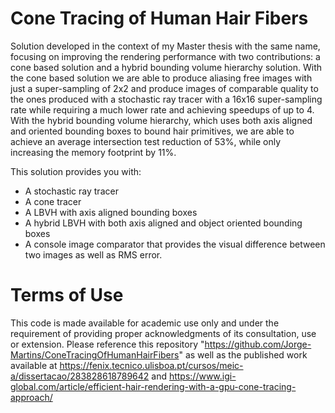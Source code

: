 # Cone Tracing of Human Hair Fibers

Solution developed in the context of my Master thesis with the same name, focusing  on improving the rendering performance with two contributions: a cone based solution and a hybrid bounding volume hierarchy solution. With the cone based solution we are able to produce aliasing free images with just a super-sampling of 2x2 and produce images of comparable quality to the ones produced with a stochastic ray tracer with a 16x16 super-sampling rate while requiring a much lower rate and achieving speedups of up to 4. With the hybrid bounding volume hierarchy, which uses both axis aligned and oriented bounding boxes to bound hair primitives, we are able to achieve an average intersection test reduction of 53%, while only increasing the memory footprint by 11%. 

This solution provides you with:
- A stochastic ray tracer
- A cone tracer
- A LBVH with axis aligned bounding boxes
- A hybrid LBVH with both axis aligned and object oriented bounding boxes
- A console image comparator that provides the visual difference between two images as well as RMS error.

# Terms of Use
This code is made available for academic use only and under the requirement of providing proper acknowledgments of its consultation, use or extension. Please reference this repository "https://github.com/Jorge-Martins/ConeTracingOfHumanHairFibers" as well as the published work available at https://fenix.tecnico.ulisboa.pt/cursos/meic-a/dissertacao/283828618789642 and https://www.igi-global.com/article/efficient-hair-rendering-with-a-gpu-cone-tracing-approach/      
